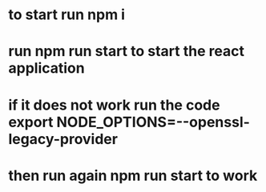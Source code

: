 # to start run npm i

# run npm run start to start the react application

# if it does not work run the code export NODE_OPTIONS=--openssl-legacy-provider

# then run again npm run start to work

